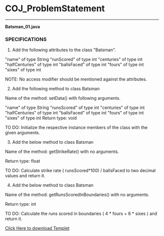 # COJ_ProblemStatement <br/>
<hr>

<b>Batsman_01.java</b>
<p>
<h3>SPECIFICATIONS</h3>

1) Add the following attributes to the class "Batsman".

"name" of type String
"runScored" of type int
"centuries" of type int
"halfCenturies" of type int
"ballsFaced" of type int
"fours" of type int
"sixes" of type int

NOTE: No access modifier should be mentioned against the attributes.

2) Add the following method to class Batsman

Name of the method: setData() with following arguments.

"name" of type String
"runsScored" of type int
"centuries" of type int
"halfCenturies" of type int
"ballsFaced" of type int
"fours" of type int
"sixes" of type int
Return type: void

TO DO: Initialize the respective instance members of the class with the given arguments.   
   
3) Add the below method to class Batsman

Name of the method: getStrikeRate() with no arguments. 

Return type: float

TO DO: Calculate strike rate ( runsScored*100) / ballsFaced  to two decimal values and return it. 

4) Add the below method to class Batsman

Name of the method:  getRunsScoredInBoundaries() with no arguments.

Return type: int

TO DO: Calculate the runs scored in boundaries ( 4 * fours + 6 * sixes ) and return it.
</p>

<a href="#">Click Here to download Templet</a>

